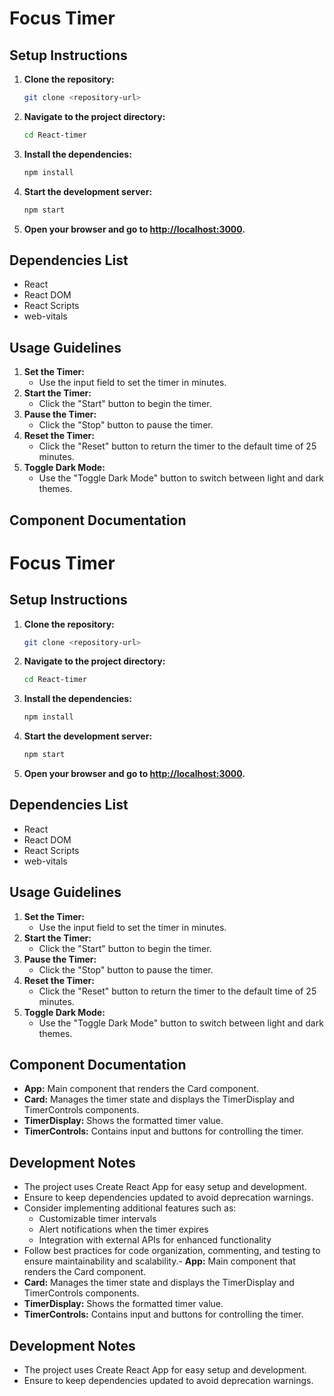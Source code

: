 # Focus Timer

## Setup Instructions
1. **Clone the repository:**
   ```bash
   git clone <repository-url>
   ```
2. **Navigate to the project directory:**
   ```bash
   cd React-timer
   ```
3. **Install the dependencies:**
   ```bash
   npm install
   ```
4. **Start the development server:**
   ```bash
   npm start
   ```
5. **Open your browser and go to [http://localhost:3000](http://localhost:3000).**

## Dependencies List
- React
- React DOM
- React Scripts
- web-vitals

## Usage Guidelines
1. **Set the Timer:**
   - Use the input field to set the timer in minutes.
2. **Start the Timer:**
   - Click the "Start" button to begin the timer.
3. **Pause the Timer:**
   - Click the "Stop" button to pause the timer.
4. **Reset the Timer:**
   - Click the "Reset" button to return the timer to the default time of 25 minutes.
5. **Toggle Dark Mode:**
   - Use the "Toggle Dark Mode" button to switch between light and dark themes.

## Component Documentation
# Focus Timer

## Setup Instructions
1. **Clone the repository:**
   ```bash
   git clone <repository-url>
   ```
2. **Navigate to the project directory:**
   ```bash
   cd React-timer
   ```
3. **Install the dependencies:**
   ```bash
   npm install
   ```
4. **Start the development server:**
   ```bash
   npm start
   ```
5. **Open your browser and go to [http://localhost:3000](http://localhost:3000).**

## Dependencies List
- React
- React DOM
- React Scripts
- web-vitals

## Usage Guidelines
1. **Set the Timer:**
   - Use the input field to set the timer in minutes.
2. **Start the Timer:**
   - Click the "Start" button to begin the timer.
3. **Pause the Timer:**
   - Click the "Stop" button to pause the timer.
4. **Reset the Timer:**
   - Click the "Reset" button to return the timer to the default time of 25 minutes.
5. **Toggle Dark Mode:**
   - Use the "Toggle Dark Mode" button to switch between light and dark themes.

## Component Documentation
- **App:** Main component that renders the Card component.
- **Card:** Manages the timer state and displays the TimerDisplay and TimerControls components.
- **TimerDisplay:** Shows the formatted timer value.
- **TimerControls:** Contains input and buttons for controlling the timer.

## Development Notes
- The project uses Create React App for easy setup and development.
- Ensure to keep dependencies updated to avoid deprecation warnings.
- Consider implementing additional features such as:
  - Customizable timer intervals
  - Alert notifications when the timer expires
  - Integration with external APIs for enhanced functionality
- Follow best practices for code organization, commenting, and testing to ensure maintainability and scalability.- **App:** Main component that renders the Card component.
- **Card:** Manages the timer state and displays the TimerDisplay and TimerControls components.
- **TimerDisplay:** Shows the formatted timer value.
- **TimerControls:** Contains input and buttons for controlling the timer.

## Development Notes
- The project uses Create React App for easy setup and development.
- Ensure to keep dependencies updated to avoid deprecation warnings.
